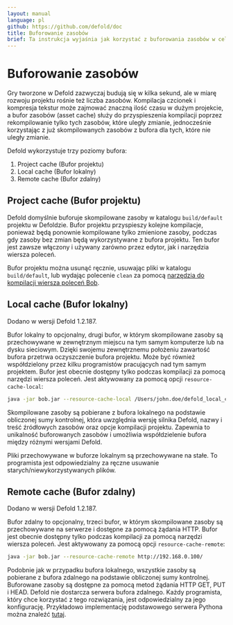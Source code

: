 ```yaml
---
layout: manual
language: pl
github: https://github.com/defold/doc
title: Buforowanie zasobów
brief: Ta instrukcja wyjaśnia jak korzystać z buforowania zasobów w celu przyspieszenia budowania.
---
```


# Buforowanie zasobów

Gry tworzone w Defold zazwyczaj budują się w kilka sekund, ale w miarę rozwoju projektu rośnie też liczba zasobów. Kompilacja czcionek i kompresja tekstur może zajmować znaczną ilość czasu w dużym projekcie, a bufor zasobów (asset cache) służy do przyspieszenia kompilacji poprzez rekompilowanie tylko tych zasobów, które uległy zmianie, jednocześnie korzystając z już skompilowanych zasobów z bufora dla tych, które nie uległy zmianie.

Defold wykorzystuje trzy poziomy bufora:

1. Project cache (Bufor projektu)
2. Local cache (Bufor lokalny)
3. Remote cache (Bufor zdalny)

## Project cache (Bufor projektu)

Defold domyślnie buforuje skompilowane zasoby w katalogu `build/default` projektu w Defoldzie. Bufor projektu przyspieszy kolejne kompilacje, ponieważ będą ponownie kompilowane tylko zmienione zasoby, podczas gdy zasoby bez zmian będą wykorzystywane z bufora projektu. Ten bufor jest zawsze włączony i używany zarówno przez edytor, jak i narzędzia wiersza poleceń.

Bufor projektu można usunąć ręcznie, usuwając pliki w katalogu `build/default`, lub wydając polecenie `clean` za pomocą [narzędzia do kompilacji wiersza poleceń Bob](/pl/manuals/bob).

## Local cache (Bufor lokalny)

Dodano w wersji Defold 1.2.187.

Bufor lokalny to opcjonalny, drugi bufor, w którym skompilowane zasoby są przechowywane w zewnętrznym miejscu na tym samym komputerze lub na dysku sieciowym. Dzięki swojemu zewnętrznemu położeniu zawartość bufora przetrwa oczyszczenie bufora projektu. Może być również współdzielony przez kilku programistów pracujących nad tym samym projektem. Bufor jest obecnie dostępny tylko podczas kompilacji za pomocą narzędzi wiersza poleceń. Jest aktywowany za pomocą opcji `resource-cache-local`:


```sh
java -jar bob.jar --resource-cache-local /Users/john.doe/defold_local_cache
```
Skompilowane zasoby są pobierane z bufora lokalnego na podstawie obliczonej sumy kontrolnej, która uwzględnia wersję silnika Defold, nazwy i treść źródłowych zasobów oraz opcje kompilacji projektu. Zapewnia to unikalność buforowanych zasobów i umożliwia współdzielenie bufora między różnymi wersjami Defold.

<div class='sidenote' markdown='1'>
Pliki przechowywane w buforze lokalnym są przechowywane na stałe. To programista jest odpowiedzialny za ręczne usuwanie starych/niewykorzystywanych plików.
</div>


## Remote cache (Bufor zdalny)

Dodano w wersji Defold 1.2.187.

Bufor zdalny to opcjonalny, trzeci bufor, w którym skompilowane zasoby są przechowywane na serwerze i dostępne za pomocą żądania HTTP. Bufor jest obecnie dostępny tylko podczas kompilacji za pomocą narzędzi wiersza poleceń. Jest aktywowany za pomocą opcji `resource-cache-remote`:

```sh
java -jar bob.jar --resource-cache-remote http://192.168.0.100/
```

Podobnie jak w przypadku bufora lokalnego, wszystkie zasoby są pobierane z bufora zdalnego na podstawie obliczonej sumy kontrolnej. Buforowane zasoby są dostępne za pomocą metod żądania HTTP GET, PUT i HEAD. Defold nie dostarcza serwera bufora zdalnego. Każdy programista, który chce korzystać z tego rozwiązania, jest odpowiedzialny za jego konfigurację. Przykładowo implementację podstawowego serwera Pythona można znaleźć [tutaj](https://github.com/britzl/httpserver-python).
